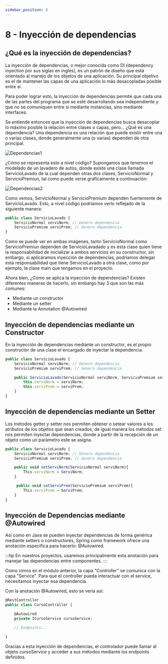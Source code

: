 ```yaml
---
sidebar_position: 8
---
```


# 8 - Inyección de dependencias

## ¿Qué es la inyección de dependencias?
La inyección de dependencias, o mejor conocida como DI (dependency inyection por sus siglas en inglés), es un patrón de diseño que está orientado al manejo de los objetos de una aplicación. Su principal objetivo es el de mantener las capas de una aplicación lo más desacopladas posible entre sí.

Para poder lograr esto, la inyección de dependencias permite que cada una de las partes del programa que se esté desarrollando sea independiente y que no se comuniquen entre si mediante instancias, sino mediante interfaces.

Se entiende entonces que la inyección de dependencias busca desacoplar lo máximo posible la relación entre clases o capas, pero… ¿Qué es una dependencia? Una dependencia es una relación que puede existir entre una o varias clases, donde generalmente una (o varias) dependen de otra principal.

![Dependencias1](/img/dependencias1.png)

¿Cómo se representa esto a nivel código? Supongamos que tenemos el modelado de un lavadero de autos, donde existe una clase llamada ServicioLavado de la cual dependen otras dos clases, ServicioNormal y ServicioPremiun, tal como puede verse gráficamente a continuación:

![Dependencias2](/img/dependencias2.png)

Como vemos, ServicioNormal y ServicioPremium dependen fuertemente de ServicioLavado. Esto, a nivel código podríamos verlo reflejado de la siguiente manera: 

```jsx title="Ejemplo"
public class ServicioLavado {
    ServicioNormal serviNorm; // Genero dependencia
    ServicioPremium serviPrem; // Genero dependencia
}
```

Como se puede ver en ambas imágenes, tanto ServicioNormal como ServicioPremiun dependen de ServicioLavadado y es ésta clase quien tiene la responsabilidad de inicializar a ambos servicios en su constructor, sin embargo, si aplicáramos inyección de dependencias, podríamos delegar esta responsabilidad que tiene ServicioLavado a otra clase, como por ejemplo, la clase main que tengamos en el proyecto.

Ahora bien, ¿Cómo se aplica la inyección de dependencias? Existen diferentes maneras de hacerlo, sin embargo hay 3 que son las más comunes:

- Mediante un constructor
- Mediante un setter
- Mediante la Annotation @Autowired

## Inyección de dependencias mediante un Constructor
En la inyección de dependencias mediante un constructor, es el propio constructor de una clase el encargado de inyectar la dependencia.

```jsx title="Ejemplo"
public class ServicioLavado {
    ServicioNormal serviNorm; // Genero dependencia
    ServicioPremium serviPrem; // Genero dependencia

    public ServicioLavado(ServicioNormal serviNorm, ServicioPremium serviPrem){
        this.serviNorm = serviNorm;
        this.serviPrem = serviPrem;
    }
}
```

## Inyección de dependencias mediante un Setter
Los métodos getter y setter nos permiten obtener o setear valores a los atributos de los objetos que sean creados, de igual manera los métodos set nos permiten inyectar dependencias, donde a partir de la recepción de un objeto como un parámetro este se asigna.

```jsx title="Ejemplo"
public class ServicioLavado {
    ServicioNormal serviNorm; // Genero dependencia
    ServicioPremium serviPrem; // Genero dependencia

    public void setServiNorm(ServicioNormal serviNorm){
        This.serviNorm = ServiNorm;
    }

     public void setServiPrem(ServicioPremium serviPrem){
        This.serviPrem = ServiPrem;
    }
}
```


## Inyección de Dependencias mediante @Autowired

Así como en Java se pueden inyectar dependencias de forma genérica mediante setters o constructores, Spring como framework ofrece una anotación específica para hacerlo: @Autowired.

:::tip
En nuestros proyectos, usaremos principalmente esta anotación para manejar las dependencias entre componentes.
:::

Como vimos en el módulo anterior, la capa "Controller" se comunica con la capa "Service". Para que el controller pueda interactuar con el service, necesitamos inyectar esa dependencia.

Con la anotación @Autowired, esto se vería así:

```jsx title="Ejemplo"
@RestController
public class CursoController {

    @Autowired
    private ICursoService cursoService;

    // Endpoints...

}
```
Gracias a esta inyección de dependencias, el controlador puede llamar al objeto cursoService y acceder a sus métodos mediante los endpoints definidos.
